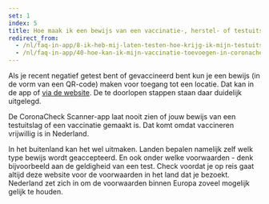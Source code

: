 ```yaml
---
set: 1
index: 5
title: Hoe maak ik een bewijs van een vaccinatie-, herstel- of testuitslag?
redirect_from: 
  - /nl/faq-in-app/8-ik-heb-mij-laten-testen-hoe-krijg-ik-mijn-testuitslag
  - /nl/faq-in-app/40-hoe-kan-ik-mijn-vaccinatie-toevoegen-in-coronacheck
---
```

Als je recent negatief getest bent of gevaccineerd bent kun je een bewijs (in de vorm van een QR-code) maken voor toegang tot een locatie. Dat kan in de app of [via de website](/nl/print). De te doorlopen stappen staan daar duidelijk uitgelegd. 
 
De CoronaCheck Scanner-app laat nooit zien of jouw bewijs van een testuitslag of een vaccinatie gemaakt is. Dat komt omdat vaccineren vrijwillig is in Nederland.

In het buitenland kan het wel uitmaken. Landen bepalen namelijk zelf welk type bewijs wordt geaccepteerd. En ook onder welke voorwaarden - denk bijvoorbeeld aan de geldigheid van een test. Check voordat je op reis gaat altijd deze website voor de voorwaarden in het land dat je bezoekt. Nederland zet zich in om de voorwaarden binnen Europa zoveel mogelijk gelijk te houden. 
